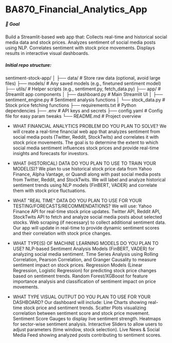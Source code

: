 # BA870_Financial_Analytics_App

##### 🎯 Goal
Build a Streamlit-based web app that:
Collects real-time and historical social media data and stock prices.
Analyzes sentiment of social media posts using NLP.
Correlates sentiment with stock price movements.
Displays results in interactive visual dashboards.

##### Initial repo structure:
sentiment-stock-app/
│
├── data/                   # Store raw data (optional, avoid large files)
├── models/                 # Any saved models (e.g., finetuned sentiment model)
├── utils/                  # Helper scripts (e.g., sentiment.py, fetch_data.py)
├── app/                    # Streamlit app components
│   ├── dashboard.py        # Main Streamlit UI
│   ├── sentiment_engine.py # Sentiment analysis functions
│   └── stock_data.py       # Stock price fetching functions
├── requirements.txt        # Python dependencies
├── .env                    # API keys and secrets
├── config.yaml             # Config file for easy param tweaks
└── README.md               # Project overview

- WHAT FINANCIAL ANALYTICS PROBLEM DO YOU PLAN TO SOLVE?
We will create a real-time financial web app that analyzes sentiment from social media posts (Twitter, Reddit, StockTwits) and correlates it with stock price movements. The goal is to determine the extent to which social media sentiment influences stock prices and provide real-time insights and forecasts for investors.

- WHAT (HISTORICAL) DATA DO YOU PLAN TO USE TO TRAIN YOUR MODEL(S)?
We plan to use historical stock price data from Yahoo Finance, Alpha Vantage, or Quandl along with past social media posts from Twitter, Reddit, and StockTwits. We will label and analyze historical sentiment trends using NLP models (FinBERT, VADER) and correlate them with stock price fluctuations.

- WHAT "REAL TIME" DATA DO YOU PLAN TO USE FOR YOUR TESTING/FORECASTS/RECOMMENDATIONS?
We will use:
Yahoo Finance API for real-time stock price updates.
Twitter API, Reddit API, StockTwits API to fetch and analyze social media posts about selected stocks.
Web scraping (if necessary) to collect additional sentiment data.
Our app will update in real-time to provide dynamic sentiment scores and their correlation with stock price changes.

- WHAT TYPE(S) OF MACHINE LEARNING MODELS DO YOU PLAN TO USE?
NLP-based Sentiment Analysis Models (FinBERT, VADER) for analyzing social media sentiment.
Time Series Analysis using Rolling Correlation, Pearson Correlation, and Granger Causality to measure sentiment impact on stock prices.
Regression Models (Linear Regression, Logistic Regression) for predicting stock price changes based on sentiment trends.
Random Forest/XGBoost for feature importance analysis and classification of sentiment impact on price movements.

- WHAT TYPE VISUAL OUTPUT DO YOU PLAN TO USE FOR YOUR DASHBOARD?
Our dashboard will include:
Line Charts showing real-time stock price and sentiment trends.
Scatter Plots visualizing correlation between sentiment score and stock price movement.
Sentiment Score Gauges to display live sentiment strength.
Heatmaps for sector-wise sentiment analysis.
Interactive Sliders to allow users to adjust parameters (time window, stock selection).
Live News & Social Media Feed showing analyzed posts contributing to sentiment scores.
